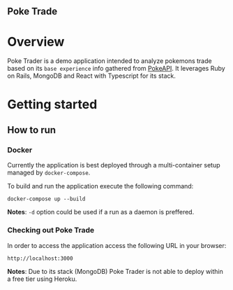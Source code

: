 Poke Trade
----------

# Overview

Poke Trader is a demo application intended to analyze pokemons trade based
on its `base experience` info gathered from [PokeAPI](https://github.com/PokeAPI/pokeapi). It leverages 
Ruby on Rails, MongoDB and React with Typescript for its stack.  

# Getting started

## How to run

### Docker

Currently the application is best deployed through a multi-container setup 
managed by `docker-compose`.

To build and run the application execute the following command:

```
docker-compose up --build
```

**Notes**: `-d` option could be used if a run as a daemon is preffered.

### Checking out Poke Trade

In order to access the application access the following URL in your browser:

`http://localhost:3000`

**Notes**: Due to its stack (MongoDB) Poke Trader is not able to deploy within a free tier
using Heroku.
